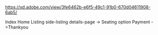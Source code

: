https://xd.adobe.com/view/3fe6462b-e6f5-49c1-91b0-670d04611908-6ab5/

Index
Home
Listing
side-listing
details-page -> Seating option
Payment ->Thankyou


